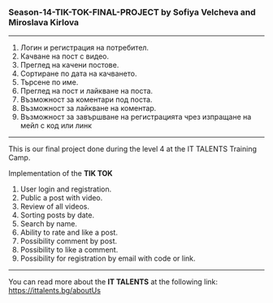 ### Season-14-TIK-TOK-FINAL-PROJECT by Sofiya Velcheva and Miroslava Kirlova
---

1. Логин и регистрация на потребител. 
2. Качване на пост с видео. 
3. Преглед на качени постове. 
4. Сортиране по дата на качването. 
5. Търсене по име. 
6. Преглед на пост и лайкване на поста. 
7. Възможност за коментари под поста.
8. Възможност за лайкване на коментар. 
9. Възможност за завършване на регистрацията чрез изпращане на мейл с код или линк
---
This is our final project done during the level 4 at the IT TALENTS Training Camp.

Implementation of the **TIK TOK**

1. User login and registration.
2. Public a post with video. 
3. Review of all videos. 
4. Sorting posts by date. 
5. Search by name. 
6. Ability to rate and like a post. 
7. Possibility comment by post. 
8. Possibility to like a comment. 
9. Possibility for registration by email with code or link.
---
You can read more about the **IT TALENTS** at the following link: <https://ittalents.bg/aboutUs>


